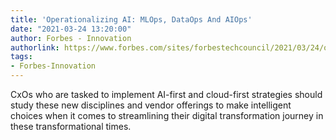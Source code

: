 ```yaml
---
title: 'Operationalizing AI: MLOps, DataOps And AIOps'
date: "2021-03-24 13:20:00"
author: Forbes - Innovation
authorlink: https://www.forbes.com/sites/forbestechcouncil/2021/03/24/operationalizing-ai-mlops-dataops-and-aiops/
tags:
- Forbes-Innovation
---
```

CxOs who are tasked to implement AI-first and cloud-first strategies should study these new disciplines and vendor offerings to make intelligent choices when it comes to streamlining their digital transformation journey in these transformational times.